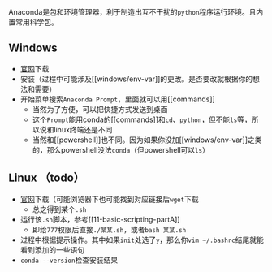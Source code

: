 Anaconda是包和环境管理器，利于制造出互不干扰的`python`程序运行环境。且内置常用科学包。
## Windows
- [官网](https://www.anaconda.com/)下载
- 安装（过程中可能涉及[[windows/env-var]]的更改。是否要改就根据你的想法和需要）
- 开始菜单搜索`Anaconda Prompt`，里面就可以用[[commands]]
  - 当然为了方便，可以把快捷方式发送到桌面
  - 这个`Prompt`能用conda的[[commands]]和`cd`、`python`，但不能`ls`等，所以说和linux终端还是不同
  - 当然和[[powershell]]也不同。因为如果你没加[[windows/env-var]]之类的，那么powershell没法`conda`（但powershell可以`ls`）
## Linux （todo）
- [官网](https://www.anaconda.com/)下载（可能浏览器下也可能找到对应链接后`wget`下载
  - 总之得到某个`.sh`
- 运行该`.sh`脚本，参考[[11-basic-scripting-partA]]
  - 即给`777`权限后直接`./某某.sh`，或者`bash 某某.sh`
- 过程中根据提示操作。其中如果`init`处选了`y`，那么你`vim ~/.bashrc`结尾就能看到添加的一些语句
- `conda --version`检查安装结果
